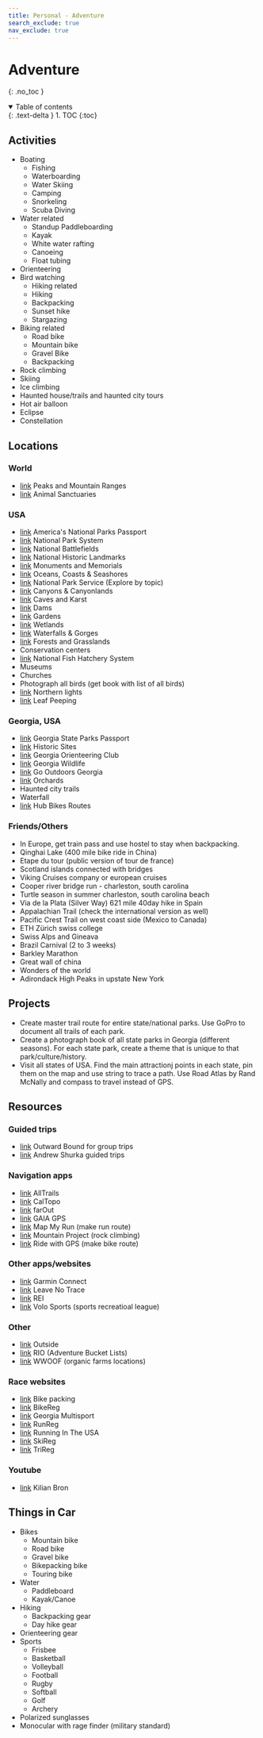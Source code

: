 ```yaml
---
title: Personal - Adventure
search_exclude: true
nav_exclude: true
---
```


<!-- prettier-ignore-start -->
# Adventure
{: .no_toc }

<details open markdown="block">
  <summary>
    Table of contents
  </summary>
  {: .text-delta }
1. TOC
{:toc}
</details>

<!-- prettier-ignore-end -->

## Activities

-   Boating
    -   Fishing
    -   Waterboarding
    -   Water Skiing
    -   Camping
    -   Snorkeling
    -   Scuba Diving
-   Water related
    -   Standup Paddleboarding
    -   Kayak
    -   White water rafting
    -   Canoeing
    -   Float tubing
-   Orienteering
-   Bird watching
    -   Hiking related
    -   Hiking
    -   Backpacking
    -   Sunset hike
    -   Stargazing
-   Biking related
    -   Road bike
    -   Mountain bike
    -   Gravel Bike
    -   Backpacking
-   Rock climbing
-   Skiing
-   Ice climbing
-   Haunted house/trails and haunted city tours
-   Hot air balloon
-   Eclipse
-   Constellation

## Locations

### World

-   [link](https://www.worlddata.info/highest-mountains.php) Peaks and Mountain Ranges
-   [link](https://sanctuaryfederation.org/find-a-sanctuary/) Animal Sanctuaries

### USA

-   [link](https://americasnationalparks.org/passport-to-your-national-parks/) America's National Parks Passport
-   [link](https://www.nps.gov/aboutus/national-park-system.htm) National Park System
-   [link](https://www.nps.gov/subjects/battlefields/visit.htm) National Battlefields
-   [link](https://www.nps.gov/subjects/nationalhistoriclandmarks/list-of-nhls-by-state.htm) National Historic Landmarks
-   [link](https://www.nps.gov/subjects/monuments/visit.htm) Monuments and Memorials
-   [link](https://www.nps.gov/subjects/oceans/index.htm) Oceans, Coasts & Seashores
-   [link](https://www.nps.gov/index.htm) National Park Service (Explore by topic)
-   [link](https://www.nps.gov/subjects/canyons/visit.htm) Canyons & Canyonlands
-   [link](https://www.nps.gov/subjects/caves/index.htm) Caves and Karst
-   [link](https://www.nps.gov/subjects/dams/about.htm) Dams
-   [link](https://www.nps.gov/subjects/landscapearchitecture/gardens.htm) Gardens
-   [link](https://www.nps.gov/subjects/wetlands/index.htm) Wetlands
-   [link](https://www.nps.gov/subjects/waterfalls/waterfalls.htm) Waterfalls & Gorges
-   [link](https://www.fs.usda.gov/visit/forests-and-grasslands) Forests and Grasslands
-   Conservation centers
-   [link](https://www.fws.gov/program/national-fish-hatchery-system/about-us) National Fish Hatchery System
-   Museums
-   Churches
-   Photograph all birds (get book with list of all birds)
-   [link](https://www.outsideonline.com/adventure-travel/essays/northern-lights-canada-joe-buffalo-child/?utm_term=ool_member&utm_campaign=oplus_topfive&utm_medium=email&_hsmi=332351068&utm_source=newsletter) Northern lights
-   [link](https://www.nps.gov/subjects/forests/leaf-peeping.htm) Leaf Peeping

### Georgia, USA

-   [link](https://friendsofgastateparks.org/passport) Georgia State Parks Passport
-   [link](https://gastateparks.org/AllHistoricSites) Historic Sites
-   [link](https://www.gaorienteering.org/) Georgia Orienteering Club
-   [link](https://georgiawildlife.com/) Georgia Wildlife
-   [link](https://www.gooutdoorsgeorgia.com/) Go Outdoors Georgia
-   [link](https://www.orangepippin.com/orchards/united-states/georgia) Orchards
-   Haunted city trails
-   Waterfall
-   [link](https://www.hubbikes.com/hub-routes) Hub Bikes Routes

### Friends/Others

-   In Europe, get train pass and use hostel to stay when backpacking.
-   Qinghai Lake (400 mile bike ride in China)
-   Etape du tour (public version of tour de france)
-   Scotland islands connected with bridges
-   Viking Cruises company or european cruises
-   Cooper river bridge run - charleston, south carolina
-   Turtle season in summer charleston, south carolina beach
-   Via de la Plata (Silver Way) 621 mile 40day hike in Spain
-   Appalachian Trail (check the international version as well)
-   Pacific Crest Trail on west coast side (Mexico to Canada)
-   ETH Zürich swiss college
-   Swiss Alps and Gineava
-   Brazil Carnival (2 to 3 weeks)
-   Barkley Marathon
-   Great wall of china
-   Wonders of the world
-   Adirondack High Peaks in upstate New York

## Projects

-   Create master trail route for entire state/national parks. Use GoPro to document all trails of each park.
-   Create a photograph book of all state parks in Georgia (different seasons). For each state park, create a theme that is unique to that park/culture/history.
-   Visit all states of USA. Find the main attractionj points in each state, pin them on the map and use string to trace a path. Use Road Atlas by Rand McNally and compass to travel instead of GPS.

## Resources

### Guided trips

-   [link](https://www.outwardbound.org/) Outward Bound for group trips
-   [link](https://andrewskurka.com/guided-trips/) Andrew Shurka guided trips

### Navigation apps

-   [link](https://www.alltrails.com/) AllTrails
-   [link](https://caltopo.com/) CalTopo
-   [link](https://faroutguides.com/) farOut
-   [link](https://www.gaiagps.com/) GAIA GPS
-   [link](https://www.mapmyrun.com/routes/search) Map My Run (make run route)
-   [link](https://www.mountainproject.com/) Mountain Project (rock climbing)
-   [link](https://ridewithgps.com/route_planner) Ride with GPS (make bike route)

### Other apps/websites

-   [link](https://connect.garmin.com/) Garmin Connect
-   [link](https://lnt.org/) Leave No Trace
-   [link](https://www.rei.com/) REI
-   [link](https://www.volosports.com/) Volo Sports (sports recreatioal league)

### Other

-   [link](https://www.outsideonline.com/home) Outside
-   [link](https://reachinternationaloutfitters.com/) RIO (Adventure Bucket Lists)
-   [link](https://wwoof.net/) WWOOF (organic farms locations)

### Race websites

-   [link](https://bikepacking.com/event/) Bike packing
-   [link](https://www.bikereg.com/Events) BikeReg
-   [link](https://www.gamultisports.com/) Georgia Multisport
-   [link](https://www.runreg.com/events) RunReg
-   [link](https://runningintheusa.com/race/list/) Running In The USA
-   [link](https://www.skireg.com/Events) SkiReg
-   [link](https://www.trireg.com/Events) TriReg

### Youtube

-   [link](https://www.youtube.com/@KilianBron) Kilian Bron

## Things in Car

-   Bikes
    -   Mountain bike
    -   Road bike
    -   Gravel bike
    -   Bikepacking bike
    -   Touring bike
-   Water
    -   Paddleboard
    -   Kayak/Canoe
-   Hiking
    -   Backpacking gear
    -   Day hike gear
-   Orienteering gear
-   Sports
    -   Frisbee
    -   Basketball
    -   Volleyball
    -   Football
    -   Rugby
    -   Softball
    -   Golf
    -   Archery
-   Polarized sunglasses
-   Monocular with rage finder (military standard)
